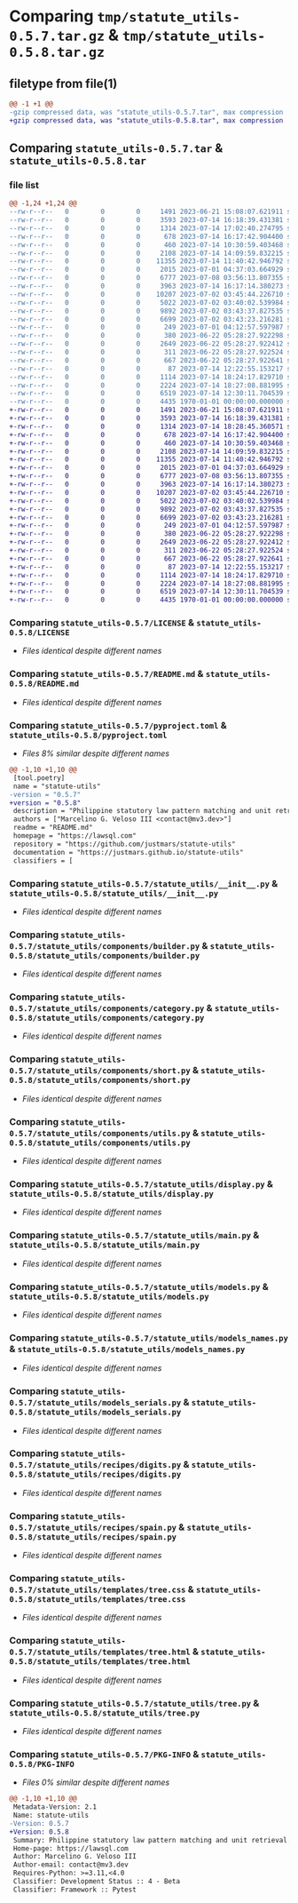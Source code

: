 # Comparing `tmp/statute_utils-0.5.7.tar.gz` & `tmp/statute_utils-0.5.8.tar.gz`

## filetype from file(1)

```diff
@@ -1 +1 @@
-gzip compressed data, was "statute_utils-0.5.7.tar", max compression
+gzip compressed data, was "statute_utils-0.5.8.tar", max compression
```

## Comparing `statute_utils-0.5.7.tar` & `statute_utils-0.5.8.tar`

### file list

```diff
@@ -1,24 +1,24 @@
--rw-r--r--   0        0        0     1491 2023-06-21 15:08:07.621911 statute_utils-0.5.7/LICENSE
--rw-r--r--   0        0        0     3593 2023-07-14 16:18:39.431381 statute_utils-0.5.7/README.md
--rw-r--r--   0        0        0     1314 2023-07-14 17:02:40.274795 statute_utils-0.5.7/pyproject.toml
--rw-r--r--   0        0        0      678 2023-07-14 16:17:42.904400 statute_utils-0.5.7/statute_utils/__init__.py
--rw-r--r--   0        0        0      460 2023-07-14 10:30:59.403468 statute_utils-0.5.7/statute_utils/components/__init__.py
--rw-r--r--   0        0        0     2108 2023-07-14 14:09:59.832215 statute_utils-0.5.7/statute_utils/components/builder.py
--rw-r--r--   0        0        0    11355 2023-07-14 11:40:42.946792 statute_utils-0.5.7/statute_utils/components/category.py
--rw-r--r--   0        0        0     2015 2023-07-01 04:37:03.664929 statute_utils-0.5.7/statute_utils/components/short.py
--rw-r--r--   0        0        0     6777 2023-07-08 03:56:13.807355 statute_utils-0.5.7/statute_utils/components/utils.py
--rw-r--r--   0        0        0     3963 2023-07-14 16:17:14.380273 statute_utils-0.5.7/statute_utils/display.py
--rw-r--r--   0        0        0    10207 2023-07-02 03:45:44.226710 statute_utils-0.5.7/statute_utils/main.py
--rw-r--r--   0        0        0     5022 2023-07-02 03:40:02.539984 statute_utils-0.5.7/statute_utils/models.py
--rw-r--r--   0        0        0     9892 2023-07-02 03:43:37.827535 statute_utils-0.5.7/statute_utils/models_names.py
--rw-r--r--   0        0        0     6699 2023-07-02 03:43:23.216281 statute_utils-0.5.7/statute_utils/models_serials.py
--rw-r--r--   0        0        0      249 2023-07-01 04:12:57.597987 statute_utils-0.5.7/statute_utils/recipes/__init__.py
--rw-r--r--   0        0        0      380 2023-06-22 05:28:27.922298 statute_utils-0.5.7/statute_utils/recipes/const.py
--rw-r--r--   0        0        0     2649 2023-06-22 05:28:27.922412 statute_utils-0.5.7/statute_utils/recipes/digits.py
--rw-r--r--   0        0        0      311 2023-06-22 05:28:27.922524 statute_utils-0.5.7/statute_utils/recipes/roc.py
--rw-r--r--   0        0        0      667 2023-06-22 05:28:27.922641 statute_utils-0.5.7/statute_utils/recipes/spain.py
--rw-r--r--   0        0        0       87 2023-07-14 12:22:55.153217 statute_utils-0.5.7/statute_utils/templates/branch.html
--rw-r--r--   0        0        0     1114 2023-07-14 18:24:17.829710 statute_utils-0.5.7/statute_utils/templates/tree.css
--rw-r--r--   0        0        0     2224 2023-07-14 18:27:08.881995 statute_utils-0.5.7/statute_utils/templates/tree.html
--rw-r--r--   0        0        0     6519 2023-07-14 12:30:11.704539 statute_utils-0.5.7/statute_utils/tree.py
--rw-r--r--   0        0        0     4435 1970-01-01 00:00:00.000000 statute_utils-0.5.7/PKG-INFO
+-rw-r--r--   0        0        0     1491 2023-06-21 15:08:07.621911 statute_utils-0.5.8/LICENSE
+-rw-r--r--   0        0        0     3593 2023-07-14 16:18:39.431381 statute_utils-0.5.8/README.md
+-rw-r--r--   0        0        0     1314 2023-07-14 18:28:45.360571 statute_utils-0.5.8/pyproject.toml
+-rw-r--r--   0        0        0      678 2023-07-14 16:17:42.904400 statute_utils-0.5.8/statute_utils/__init__.py
+-rw-r--r--   0        0        0      460 2023-07-14 10:30:59.403468 statute_utils-0.5.8/statute_utils/components/__init__.py
+-rw-r--r--   0        0        0     2108 2023-07-14 14:09:59.832215 statute_utils-0.5.8/statute_utils/components/builder.py
+-rw-r--r--   0        0        0    11355 2023-07-14 11:40:42.946792 statute_utils-0.5.8/statute_utils/components/category.py
+-rw-r--r--   0        0        0     2015 2023-07-01 04:37:03.664929 statute_utils-0.5.8/statute_utils/components/short.py
+-rw-r--r--   0        0        0     6777 2023-07-08 03:56:13.807355 statute_utils-0.5.8/statute_utils/components/utils.py
+-rw-r--r--   0        0        0     3963 2023-07-14 16:17:14.380273 statute_utils-0.5.8/statute_utils/display.py
+-rw-r--r--   0        0        0    10207 2023-07-02 03:45:44.226710 statute_utils-0.5.8/statute_utils/main.py
+-rw-r--r--   0        0        0     5022 2023-07-02 03:40:02.539984 statute_utils-0.5.8/statute_utils/models.py
+-rw-r--r--   0        0        0     9892 2023-07-02 03:43:37.827535 statute_utils-0.5.8/statute_utils/models_names.py
+-rw-r--r--   0        0        0     6699 2023-07-02 03:43:23.216281 statute_utils-0.5.8/statute_utils/models_serials.py
+-rw-r--r--   0        0        0      249 2023-07-01 04:12:57.597987 statute_utils-0.5.8/statute_utils/recipes/__init__.py
+-rw-r--r--   0        0        0      380 2023-06-22 05:28:27.922298 statute_utils-0.5.8/statute_utils/recipes/const.py
+-rw-r--r--   0        0        0     2649 2023-06-22 05:28:27.922412 statute_utils-0.5.8/statute_utils/recipes/digits.py
+-rw-r--r--   0        0        0      311 2023-06-22 05:28:27.922524 statute_utils-0.5.8/statute_utils/recipes/roc.py
+-rw-r--r--   0        0        0      667 2023-06-22 05:28:27.922641 statute_utils-0.5.8/statute_utils/recipes/spain.py
+-rw-r--r--   0        0        0       87 2023-07-14 12:22:55.153217 statute_utils-0.5.8/statute_utils/templates/branch.html
+-rw-r--r--   0        0        0     1114 2023-07-14 18:24:17.829710 statute_utils-0.5.8/statute_utils/templates/tree.css
+-rw-r--r--   0        0        0     2224 2023-07-14 18:27:08.881995 statute_utils-0.5.8/statute_utils/templates/tree.html
+-rw-r--r--   0        0        0     6519 2023-07-14 12:30:11.704539 statute_utils-0.5.8/statute_utils/tree.py
+-rw-r--r--   0        0        0     4435 1970-01-01 00:00:00.000000 statute_utils-0.5.8/PKG-INFO
```

### Comparing `statute_utils-0.5.7/LICENSE` & `statute_utils-0.5.8/LICENSE`

 * *Files identical despite different names*

### Comparing `statute_utils-0.5.7/README.md` & `statute_utils-0.5.8/README.md`

 * *Files identical despite different names*

### Comparing `statute_utils-0.5.7/pyproject.toml` & `statute_utils-0.5.8/pyproject.toml`

 * *Files 8% similar despite different names*

```diff
@@ -1,10 +1,10 @@
 [tool.poetry]
 name = "statute-utils"
-version = "0.5.7"
+version = "0.5.8"
 description = "Philippine statutory law pattern matching and unit retrieval."
 authors = ["Marcelino G. Veloso III <contact@mv3.dev>"]
 readme = "README.md"
 homepage = "https://lawsql.com"
 repository = "https://github.com/justmars/statute-utils"
 documentation = "https://justmars.github.io/statute-utils"
 classifiers = [
```

### Comparing `statute_utils-0.5.7/statute_utils/__init__.py` & `statute_utils-0.5.8/statute_utils/__init__.py`

 * *Files identical despite different names*

### Comparing `statute_utils-0.5.7/statute_utils/components/builder.py` & `statute_utils-0.5.8/statute_utils/components/builder.py`

 * *Files identical despite different names*

### Comparing `statute_utils-0.5.7/statute_utils/components/category.py` & `statute_utils-0.5.8/statute_utils/components/category.py`

 * *Files identical despite different names*

### Comparing `statute_utils-0.5.7/statute_utils/components/short.py` & `statute_utils-0.5.8/statute_utils/components/short.py`

 * *Files identical despite different names*

### Comparing `statute_utils-0.5.7/statute_utils/components/utils.py` & `statute_utils-0.5.8/statute_utils/components/utils.py`

 * *Files identical despite different names*

### Comparing `statute_utils-0.5.7/statute_utils/display.py` & `statute_utils-0.5.8/statute_utils/display.py`

 * *Files identical despite different names*

### Comparing `statute_utils-0.5.7/statute_utils/main.py` & `statute_utils-0.5.8/statute_utils/main.py`

 * *Files identical despite different names*

### Comparing `statute_utils-0.5.7/statute_utils/models.py` & `statute_utils-0.5.8/statute_utils/models.py`

 * *Files identical despite different names*

### Comparing `statute_utils-0.5.7/statute_utils/models_names.py` & `statute_utils-0.5.8/statute_utils/models_names.py`

 * *Files identical despite different names*

### Comparing `statute_utils-0.5.7/statute_utils/models_serials.py` & `statute_utils-0.5.8/statute_utils/models_serials.py`

 * *Files identical despite different names*

### Comparing `statute_utils-0.5.7/statute_utils/recipes/digits.py` & `statute_utils-0.5.8/statute_utils/recipes/digits.py`

 * *Files identical despite different names*

### Comparing `statute_utils-0.5.7/statute_utils/recipes/spain.py` & `statute_utils-0.5.8/statute_utils/recipes/spain.py`

 * *Files identical despite different names*

### Comparing `statute_utils-0.5.7/statute_utils/templates/tree.css` & `statute_utils-0.5.8/statute_utils/templates/tree.css`

 * *Files identical despite different names*

### Comparing `statute_utils-0.5.7/statute_utils/templates/tree.html` & `statute_utils-0.5.8/statute_utils/templates/tree.html`

 * *Files identical despite different names*

### Comparing `statute_utils-0.5.7/statute_utils/tree.py` & `statute_utils-0.5.8/statute_utils/tree.py`

 * *Files identical despite different names*

### Comparing `statute_utils-0.5.7/PKG-INFO` & `statute_utils-0.5.8/PKG-INFO`

 * *Files 0% similar despite different names*

```diff
@@ -1,10 +1,10 @@
 Metadata-Version: 2.1
 Name: statute-utils
-Version: 0.5.7
+Version: 0.5.8
 Summary: Philippine statutory law pattern matching and unit retrieval.
 Home-page: https://lawsql.com
 Author: Marcelino G. Veloso III
 Author-email: contact@mv3.dev
 Requires-Python: >=3.11,<4.0
 Classifier: Development Status :: 4 - Beta
 Classifier: Framework :: Pytest
```

